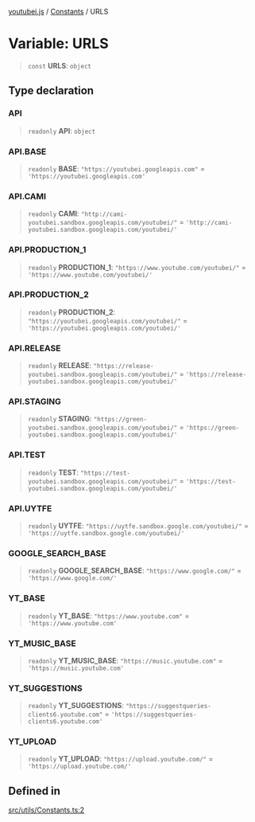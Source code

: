 [youtubei.js](../../../README.md) / [Constants](../README.md) / URLS

# Variable: URLS

> `const` **URLS**: `object`

## Type declaration

### API

> `readonly` **API**: `object`

### API.BASE

> `readonly` **BASE**: `"https://youtubei.googleapis.com"` = `'https://youtubei.googleapis.com'`

### API.CAMI

> `readonly` **CAMI**: `"http://cami-youtubei.sandbox.googleapis.com/youtubei/"` = `'http://cami-youtubei.sandbox.googleapis.com/youtubei/'`

### API.PRODUCTION\_1

> `readonly` **PRODUCTION\_1**: `"https://www.youtube.com/youtubei/"` = `'https://www.youtube.com/youtubei/'`

### API.PRODUCTION\_2

> `readonly` **PRODUCTION\_2**: `"https://youtubei.googleapis.com/youtubei/"` = `'https://youtubei.googleapis.com/youtubei/'`

### API.RELEASE

> `readonly` **RELEASE**: `"https://release-youtubei.sandbox.googleapis.com/youtubei/"` = `'https://release-youtubei.sandbox.googleapis.com/youtubei/'`

### API.STAGING

> `readonly` **STAGING**: `"https://green-youtubei.sandbox.googleapis.com/youtubei/"` = `'https://green-youtubei.sandbox.googleapis.com/youtubei/'`

### API.TEST

> `readonly` **TEST**: `"https://test-youtubei.sandbox.googleapis.com/youtubei/"` = `'https://test-youtubei.sandbox.googleapis.com/youtubei/'`

### API.UYTFE

> `readonly` **UYTFE**: `"https://uytfe.sandbox.google.com/youtubei/"` = `'https://uytfe.sandbox.google.com/youtubei/'`

### GOOGLE\_SEARCH\_BASE

> `readonly` **GOOGLE\_SEARCH\_BASE**: `"https://www.google.com/"` = `'https://www.google.com/'`

### YT\_BASE

> `readonly` **YT\_BASE**: `"https://www.youtube.com"` = `'https://www.youtube.com'`

### YT\_MUSIC\_BASE

> `readonly` **YT\_MUSIC\_BASE**: `"https://music.youtube.com"` = `'https://music.youtube.com'`

### YT\_SUGGESTIONS

> `readonly` **YT\_SUGGESTIONS**: `"https://suggestqueries-clients6.youtube.com"` = `'https://suggestqueries-clients6.youtube.com'`

### YT\_UPLOAD

> `readonly` **YT\_UPLOAD**: `"https://upload.youtube.com/"` = `'https://upload.youtube.com/'`

## Defined in

[src/utils/Constants.ts:2](https://github.com/LuanRT/YouTube.js/blob/e1650e12979e68b9546bc63989f86b651960a10a/src/utils/Constants.ts#L2)
